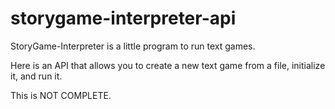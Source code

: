 # storygame-interpreter-api
StoryGame-Interpreter is a little program to run text games.

Here is an API that allows you to create a new text game from a file, initialize it, and run it.

This is NOT COMPLETE.
